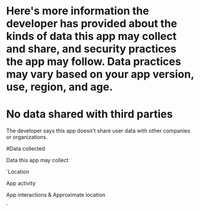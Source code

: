 # Here's more information the developer has provided about the kinds of data this app may collect and share, and security practices the app may follow. Data practices may vary based on your app version, use, region, and age.

# No data shared with third parties

The developer says this app doesn't share user data with other companies or organizations.

#Data collected

Data this app may collect

`Location

App activity

App interactions & Approximate location

`
